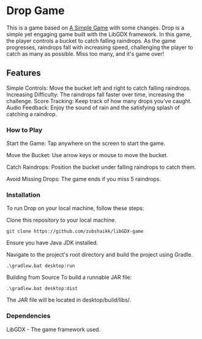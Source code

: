 # Drop Game
This is a game based on [A Simple Game](https://libgdx.com/wiki/start/a-simple-game) with some changes. Drop is a simple yet engaging game built with the LibGDX framework. In this game, the player controls a bucket to catch falling raindrops. As the game progresses, raindrops fall with increasing speed, challenging the player to catch as many as possible. Miss too many, and it's game over!

## Features
Simple Controls: Move the bucket left and right to catch falling raindrops.
Increasing Difficulty: The raindrops fall faster over time, increasing the challenge.
Score Tracking: Keep track of how many drops you've caught.
Audio Feedback: Enjoy the sound of rain and the satisfying splash of catching a raindrop.

### How to Play
Start the Game: Tap anywhere on the screen to start the game.

Move the Bucket: Use arrow keys or mouse to move the bucket.

Catch Raindrops: Position the bucket under falling raindrops to catch them.

Avoid Missing Drops: The game ends if you miss 5 raindrops.

### Installation
To run Drop on your local machine, follow these steps:

Clone this repository to your local machine.
```
git clone https://github.com/zubshaikk/libGDX-game
```
Ensure you have Java JDK installed.

Navigate to the project's root directory and build the project using Gradle.
```
.\gradlew.bat desktop:run
```
Building from Source
To build a runnable JAR file:
```
.\gradlew.bat desktop:dist
```
The JAR file will be located in desktop/build/libs/.

### Dependencies
LibGDX - The game framework used.
